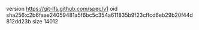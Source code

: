 version https://git-lfs.github.com/spec/v1
oid sha256:c2b6faae24059481a5f6bc5c354a611835b9f23cffcd6eb29b20f44d812dd23b
size 14012
